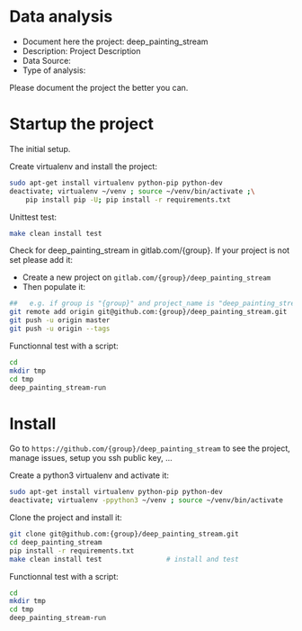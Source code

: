 # Data analysis
- Document here the project: deep_painting_stream
- Description: Project Description
- Data Source:
- Type of analysis:

Please document the project the better you can.

# Startup the project

The initial setup.

Create virtualenv and install the project:
```bash
sudo apt-get install virtualenv python-pip python-dev
deactivate; virtualenv ~/venv ; source ~/venv/bin/activate ;\
    pip install pip -U; pip install -r requirements.txt
```

Unittest test:
```bash
make clean install test
```

Check for deep_painting_stream in gitlab.com/{group}.
If your project is not set please add it:

- Create a new project on `gitlab.com/{group}/deep_painting_stream`
- Then populate it:

```bash
##   e.g. if group is "{group}" and project_name is "deep_painting_stream"
git remote add origin git@github.com:{group}/deep_painting_stream.git
git push -u origin master
git push -u origin --tags
```

Functionnal test with a script:

```bash
cd
mkdir tmp
cd tmp
deep_painting_stream-run
```

# Install

Go to `https://github.com/{group}/deep_painting_stream` to see the project, manage issues,
setup you ssh public key, ...

Create a python3 virtualenv and activate it:

```bash
sudo apt-get install virtualenv python-pip python-dev
deactivate; virtualenv -ppython3 ~/venv ; source ~/venv/bin/activate
```

Clone the project and install it:

```bash
git clone git@github.com:{group}/deep_painting_stream.git
cd deep_painting_stream
pip install -r requirements.txt
make clean install test                # install and test
```
Functionnal test with a script:

```bash
cd
mkdir tmp
cd tmp
deep_painting_stream-run
```
